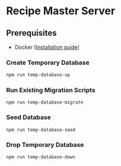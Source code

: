 # Recipe Master Server
## Prerequisites
- Docker ([Installation guide](https://docs.docker.com/get-started/))

### Create Temporary Database
```sh
npm run temp-database-up
```
### Run Existing Migration Scripts
```
npm run temp-database-migrate
```
### Seed Database
```
npm run temp-database-seed
```
### Drop Temporary Database
```
npm run temp-database-down
```